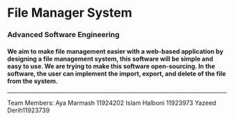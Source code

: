 # File Manager System
### Advanced Software Engineering
#### We aim to make file management easier with a web-based application by designing a file management system, this software will be simple and easy to use. We are trying to make this software open-sourcing. In the software, the user can implement the import, export, and delete of the file from the system.
---------------------------------------------------------------------------------------------------------
Team Members:
Aya Marmash 11924202
Islam Halboni 11923973
Yazeed Derih11923739
